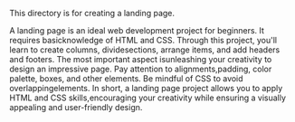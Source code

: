This directory is for creating a landing page.

A landing page is an ideal web development project for beginners. It requires basicknowledge of HTML and CSS. Through this project, you'll learn to create columns, dividesections, arrange items, and add headers and footers. The most important aspect isunleashing your creativity to design an impressive page. Pay attention to alignments,padding, color palette, boxes, and other elements. Be mindful of CSS to avoid overlappingelements. In short, a landing page project allows you to apply HTML and CSS skills,encouraging your creativity while ensuring a visually appealing and user-friendly design.